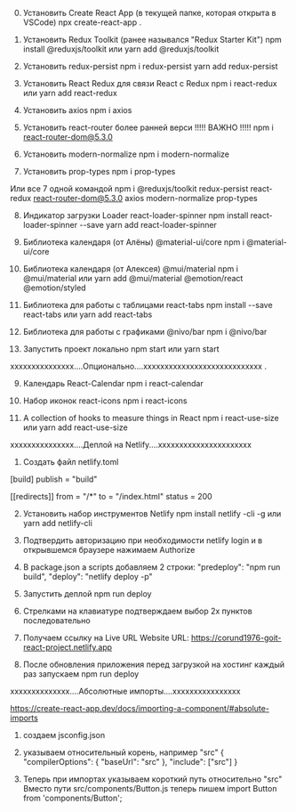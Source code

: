 0. Установить Create React App (в текущей папке, которая открыта в VSCode)
   npx create-react-app .

1. Установить Redux Toolkit (ранее назывался "Redux Starter Kit")
   npm install @reduxjs/toolkit или
   yarn add @reduxjs/toolkit

2. Установить redux-persist
   npm i redux-persist
   yarn add redux-persist

3. Установить React Redux для связи React с Redux
   npm i react-redux или
   yarn add react-redux

4. Установить axios
   npm i axios

5. Установить react-router более ранней верси !!!!! ВАЖНО !!!!!
   npm i react-router-dom@5.3.0

6. Установить modern-normalize
   npm i modern-normalize

7. Установить prop-types
   npm i prop-types

Или все 7 одной командой
npm i @reduxjs/toolkit redux-persist react-redux react-router-dom@5.3.0 axios modern-normalize prop-types

8. Индикатор загрузки Loader react-loader-spinner
   npm install react-loader-spinner --save
   yarn add react-loader-spinner

9. Библиотека календаря (от Алёны) @material-ui/core
   npm i @material-ui/core

10. Библиотека календаря (от Алексея) @mui/material
    npm i @mui/material или
    yarn add @mui/material @emotion/react @emotion/styled

11. Библиотека для работы с таблицами react-tabs
    npm install --save react-tabs или
    yarn add react-tabs

12. Библиотека для работы с графиками @nivo/bar
    npm i @nivo/bar
13. Запустить проект локально
    npm start или
    yarn start

xxxxxxxxxxxxxxx....Опционально....xxxxxxxxxxxxxxxxxxxxxxxxxxxx
.

9. Календарь React-Calendar
   npm i react-calendar

10. Набор иконок react-icons
    npm i react-icons

11. A collection of hooks to measure things in React
    npm i react-use-size или
    yarn add react-use-size

xxxxxxxxxxxxxxx....Деплой на Netlify....хххххххххххххххххххххх

1. Создать файл netlify.toml

[build]
publish = "build"

[[redirects]]
from = "/\*"
to = "/index.html"
status = 200

2. Установить набор инструментов Netlify
   npm install netlify -cli -g или
   yarn add netlify-cli

3. Подтвердить авторизацию при необходимости
   netlify login
   и в открывшемся браузере нажимаем Authorize

4. В package.json а scripts добавляем 2 строки:
   "predeploy": "npm run build",
   "deploy": "netlify deploy -p"

5. Запустить деплой
   npm run deploy

6. Стрелками на клавиатуре подтверждаем выбор
   2х пунктов последовательно

7. Получаем ссылку на Live URL
   Website URL: https://corund1976-goit-react-project.netlify.app

8. После обновления приложения перед загрузкой на хостинг
   каждый раз запускаем
   npm run deploy

хххххххххххххх....Абсолютные импорты....хххххххххххххххх

https://create-react-app.dev/docs/importing-a-component/#absolute-imports

1. создаем jsconfig.json

2. указываем относительный корень, например "src"
   {
   "compilerOptions": {
   "baseUrl": "src"
   },
   "include": ["src"]
   }

3. Теперь при импортах указываем короткий путь относительно "src"
   Вместо пути src/components/Button.js теперь пишем
   import Button from 'components/Button';
